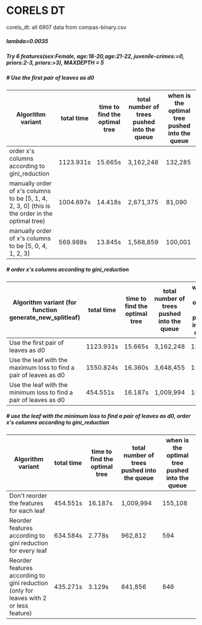 # CORELS DT

corels_dt:
all 6907 data from compas-binary.csv

##### lambda=0.0035

##### Try 6 features(sex:Female, age:18-20,age:21-22, juvenile-crimes:=0, priors:2-3, priors:>3), MAXDEPTH = 5


##### # Use the first pair of leaves as d0
Algorithm variant | total time | time to find the optimal tree | total number of trees pushed into the queue | when is the optimal tree pushed into the queue
  ------------- | ------------- | ------------- | -------------  | -------------
order x's columns according to gini_reduction | 1123.931s | 15.665s | 3,162,248 | 132,285
manually order of x's columns to be [5, 1, 4, 2, 3, 0] (this is the order in the optimal tree)  | 1004.697s | 14.418s | 2,671,375 | 81,090
manually order of x's columns to be [5, 0, 4, 1, 2, 3] | 569.988s | 13.845s | 1,568,859 | 100,001


##### # order x's columns according to gini_reduction
Algorithm variant (for function generate_new_splitleaf) | total time | time to find the optimal tree | total number of trees pushed into the queue | when is the optimal tree pushed into the queue
  ------------- | ------------- | ------------- | -------------  | -------------
Use the first pair of leaves as d0 | 1123.931s | 15.665s | 3,162,248 | 132,285
Use the leaf with the maximum loss to find a pair of leaves as d0 | 1550.824s | 16.360s | 3,648,455 | 118,063
Use the leaf with the minimum loss to find a pair of leaves as d0 | 454.551s | 16.187s | 1,009,994 | 155,108


##### # use the leaf with the minimum loss to find a pair of leaves as d0, order x's columns according to gini_reduction
Algorithm variant | total time | time to find the optimal tree | total number of trees pushed into the queue | when is the optimal tree pushed into the queue
  ------------- | ------------- | ------------- | -------------  | -------------
Don't reorder the features for each leaf | 454.551s | 16.187s | 1,009,994 | 155,108
Reorder features according to gini reduction for every leaf | 634.584s | 2.778s | 962,812 | 594
Reorder features according to gini reduction (only for leaves with 2 or less feature) | 435.271s | 3.129s | 841,856 | 846